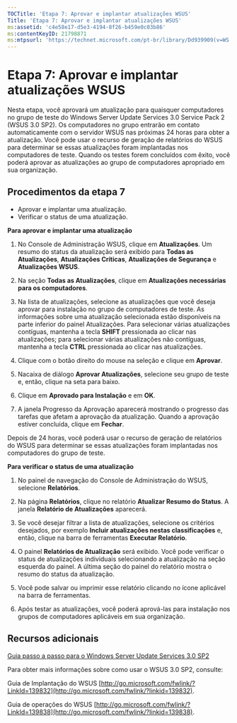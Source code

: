 ```yaml
---
TOCTitle: 'Etapa 7: Aprovar e implantar atualizações WSUS'
Title: 'Etapa 7: Aprovar e implantar atualizações WSUS'
ms:assetid: 'c4e58e17-d5e3-4194-8f26-b459e0c03b86'
ms:contentKeyID: 21798871
ms:mtpsurl: 'https://technet.microsoft.com/pt-br/library/Dd939909(v=WS.10)'
---
```


Etapa 7: Aprovar e implantar atualizações WSUS
==============================================

Nesta etapa, você aprovará um atualização para quaisquer computadores no grupo de teste do Windows Server Update Services 3.0 Service Pack 2 (WSUS 3.0 SP2). Os computadores no grupo entrarão em contato automaticamente com o servidor WSUS nas próximas 24 horas para obter a atualização. Você pode usar o recurso de geração de relatórios do WSUS para determinar se essas atualizações foram implantadas nos computadores de teste. Quando os testes forem concluídos com êxito, você poderá aprovar as atualizações ao grupo de computadores apropriado em sua organização.

Procedimentos da etapa 7
------------------------

-   Aprovar e implantar uma atualização.
-   Verificar o status de uma atualização.

**Para aprovar e implantar uma atualização**
1.  No Console de Administração WSUS, clique em **Atualizações**. Um resumo do status da atualização será exibido para **Todas as Atualizações**, **Atualizações Críticas**, **Atualizações de Segurança** e **Atualizações WSUS**.

2.  Na seção **Todas as Atualizações**, clique em **Atualizações necessárias para os computadores**.

3.  Na lista de atualizações, selecione as atualizações que você deseja aprovar para instalação no grupo de computadores de teste. As informações sobre uma atualização selecionada estão disponíveis na parte inferior do painel Atualizações. Para selecionar várias atualizações contíguas, mantenha a tecla **SHIFT** pressionada ao clicar nas atualizações; para selecionar várias atualizações não contíguas, mantenha a tecla **CTRL** pressionada ao clicar nas atualizações.

4.  Clique com o botão direito do mouse na seleção e clique em **Aprovar**.

5.  Nacaixa de diálogo **Aprovar Atualizações**, selecione seu grupo de teste e, então, clique na seta para baixo.

6.  Clique em **Aprovado para Instalação** e em **OK**.

7.  A janela Progresso da Aprovação aparecerá mostrando o progresso das tarefas que afetam a aprovação da atualização. Quando a aprovação estiver concluída, clique em **Fechar**.

Depois de 24 horas, você poderá usar o recurso de geração de relatórios do WSUS para determinar se essas atualizações foram implantadas nos computadores do grupo de teste.

**Para verificar o status de uma atualização**
1.  No painel de navegação do Console de Administração do WSUS, selecione **Relatórios**.

2.  Na página **Relatórios**, clique no relatório **Atualizar Resumo do Status**. A janela **Relatório de Atualizações** aparecerá.

3.  Se você desejar filtrar a lista de atualizações, selecione os critérios desejados, por exemplo **Incluir atualizações nestas classificações** e, então, clique na barra de ferramentas **Executar Relatório**.

4.  O painel **Relatórios de Atualização** será exibido. Você pode verificar o status de atualizações individuais selecionando a atualização na seção esquerda do painel. A última seção do painel do relatório mostra o resumo do status da atualização.

5.  Você pode salvar ou imprimir esse relatório clicando no ícone aplicável na barra de ferramentas.

6.  Após testar as atualizações, você poderá aprová-las para instalação nos grupos de computadores aplicáveis em sua organização.

Recursos adicionais
-------------------

[Guia passo a passo para o Windows Server Update Services 3.0 SP2](https://technet.microsoft.com/4b504edc-93b3-45b0-a7e8-d0107f1a4442)

Para obter mais informações sobre como usar o WSUS 3.0 SP2, consulte:

Guia de Implantação do WSUS [http://go.microsoft.com/fwlink/?LinkId=139832](http://go.microsoft.com/fwlink/?linkid=139832).

Guia de operações do WSUS [http://go.microsoft.com/fwlink/?LinkId=139838](http://go.microsoft.com/fwlink/?linkid=139838).
